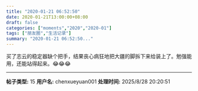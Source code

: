 ```yaml
---
title: "2020-01-21 06:52:50"
date: 2020-01-21T13:00:00+08:00
draft: false
categories: ["moments","2020","2020-01"]
tags: ["朋友圈","生活记录"]
summary: "2020-01-21 06:52:50..."
---
```


买了志云的稳定器缺个把手，结果丧心病狂地把大疆的脚拆下来给装上了。勉强能用，还能站得起来。😂😂😂

---

**帖子类型:** 15
**用户名:** chenxueyuan001
**处理时间:** 2025/8/28 20:20:51